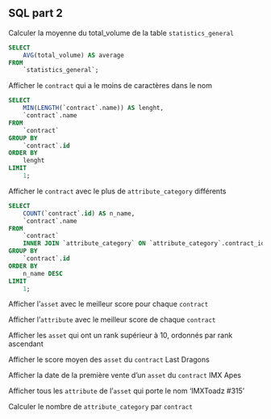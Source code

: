 ## SQL part 2


Calculer la moyenne du total_volume de la table `statistics_general`

```sql
SELECT
    AVG(total_volume) AS average
FROM
    `statistics_general`;
```
Afficher le `contract` qui a le moins de caractères dans le nom
```sql
SELECT
    MIN(LENGTH(`contract`.name)) AS lenght,
    `contract`.name
FROM
    `contract`
GROUP BY
    `contract`.id
ORDER BY
    lenght
LIMIT
    1;
```
Afficher le `contract` avec le plus de `attribute_category` différents
```sql
SELECT
    COUNT(`contract`.id) AS n_name,
    `contract`.name
FROM
    `contract`
    INNER JOIN `attribute_category` ON `attribute_category`.contract_id = `contract`.id
GROUP BY
    `contract`.id
ORDER BY
    n_name DESC
LIMIT
    1;
```
Afficher l’`asset` avec le meilleur score pour chaque `contract`

Afficher l’`attribute` avec le meilleur score de chaque `contract`

Afficher les `asset` qui ont un rank supérieur à 10, ordonnés par rank ascendant

Afficher le score moyen des `asset` du `contract` Last Dragons

Afficher la date de la première vente d’un `asset` du `contract` IMX Apes

Afficher tous les `attribute` de l’`asset` qui porte le nom ‘IMXToadz #315’

Calculer le nombre de `attribute_category` par `contract`
 
